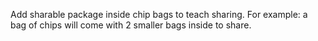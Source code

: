 Add sharable package inside chip bags to teach sharing. For example: a bag of chips will come with 2 smaller bags inside to share. 
